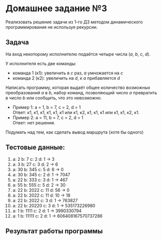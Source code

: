 # Домашнее задание №3

Реализовать решение задачи из 1-го ДЗ методом динамического программирования не используя рекурсии.

## Задача

На вход некоторому исполнителю подаётся четыре числа (*a*, *b*, *c*, *d*).

У исполнителя есть две команды:
* команда 1 (к1): увеличить в *с* раз, *а* умножается на *c*
* команда 2 (к2): увеличить на *d*, к *a* прибавляется *d*

Написать программу, которая выдаёт общее количество возможных преобразований
*a* в *b*, набор команд, позволяющий число *a* превратить в число *b* или сообщить,
что это невозможно.

* Пример 1: а = 1, b = 7, c = 2, d = 1\
Ответ: к1, к1, к1, к1, к1, к1 или к1, к2, к1, к1, к1 или к1, к1, к2, к1.
* Пример 2: а = 11, b = 7, c = 2, d = 1\
Ответ: нет решения.

Подумать над тем, как сделать вывод маршрута (хотя бы одного)

## Тестовые данные:

1. a: 2 b: 7 c: 2 d: 1 -> 3
2. a: 3 b: 27 c: 3 d: 2 -> 6
3. a: 30 b: 345 c: 5 d: 6 -> 0
4. a: 30 b: 345 c: 2 d: 1 -> 7047
5. a: 22 b: 333 c: 3 d: 1 -> 467
6. a: 55 b: 555 c: 5 d: 2 -> 30
7. a: 22 b: 2022 c: 11 d: 56 -> 0
8. a: 22 b: 2022 c: 11 d: 10 -> 18
9. a: 22 b: 2022 c: 3 d: 1 -> 763827
10. a: 22 b: 20220 c: 3 d: 1 -> 535173226980
11. a: 1 b: 1111 c: 2 d: 1 -> 3990330794
12. a: 1 b: 11111 c: 2 d: 1 -> 606408167570737286

## Результат работы программы


